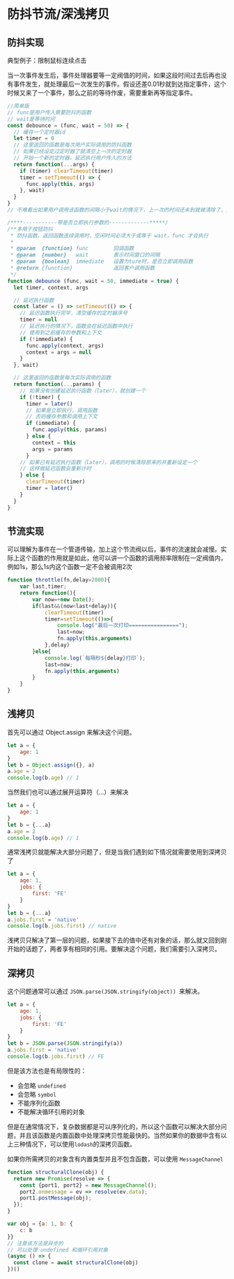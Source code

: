 # 防抖节流/深浅拷贝
## 防抖实现
典型例子：限制鼠标连续点击

当一次事件发生后，事件处理器要等一定阀值的时间，如果这段时间过去后再也没有事件发生，就处理最后一次发生的事件。假设还差0.01秒就到达指定事件，这个时候又来了一个事件，那么之前的等待作废，需要重新再等指定事件。
```js
//简单版
// func是用户传入需要防抖的函数
// wait是等待时间
const debounce = (func, wait = 50) => {
  // 缓存一个定时器id
  let timer = 0
  // 这里返回的函数是每次用户实际调用的防抖函数
  // 如果已经设定过定时器了就清空上一次的定时器
  // 开始一个新的定时器，延迟执行用户传入的方法
  return function(...args) {
    if (timer) clearTimeout(timer)
    timer = setTimeout(() => {
      func.apply(this, args)
    }, wait)
  }
}
// 不难看出如果用户调用该函数的间隔小于wait的情况下，上一次的时间还未到就被清除了，并不会执行函数

/****-----------带是否立即执行参数的-------------*****/
/**多用于按钮防抖
 * 防抖函数，返回函数连续调用时，空闲时间必须大于或等于 wait，func 才会执行
 *
 * @param  {function} func        回调函数
 * @param  {number}   wait        表示时间窗口的间隔
 * @param  {boolean}  immediate   设置为ture时，是否立即调用函数
 * @return {function}             返回客户调用函数
 */
function debounce (func, wait = 50, immediate = true) {
  let timer, context, args

  // 延迟执行函数
  const later = () => setTimeout(() => {
    // 延迟函数执行完毕，清空缓存的定时器序号
    timer = null
    // 延迟执行的情况下，函数会在延迟函数中执行
    // 使用到之前缓存的参数和上下文
    if (!immediate) {
      func.apply(context, args)
      context = args = null
    }
  }, wait)

  // 这里返回的函数是每次实际调用的函数
  return function(...params) {
    // 如果没有创建延迟执行函数（later），就创建一个
    if (!timer) {
      timer = later()
      // 如果是立即执行，调用函数
      // 否则缓存参数和调用上下文
      if (immediate) {
        func.apply(this, params)
      } else {
        context = this
        args = params
      }
    // 如果已有延迟执行函数（later），调用的时候清除原来的并重新设定一个
    // 这样做延迟函数会重新计时
    } else {
      clearTimeout(timer)
      timer = later()
    }
  }
}

```
## 节流实现
可以理解为事件在一个管道传输，加上这个节流阀以后，事件的流速就会减慢。实际上这个函数的作用就是如此，他可以讲一个函数的调用频率限制在一定阀值内，例如1s，那么1s内这个函数一定不会被调用2次
```js
function throttle(fn,delay=2000){
    var last,timer;
    return function(){
        var now=+new Date();
        if(last&&(now<last+delay)){
            clearTimeout(timer)
            timer=setTimeout(()=>{
                console.log("最后一次打印================");
                last=now;
                fn.apply(this,arguments)
            },delay)
        }else{
            console.log(`每隔秒${delay}打印`);
            last=now;
            fn.apply(this,arguments)
        }
    }
}
```


## 浅拷贝
首先可以通过 Object.assign 来解决这个问题。

```js
let a = {
    age: 1
}
let b = Object.assign({}, a)
a.age = 2
console.log(b.age) // 1
```
当然我们也可以通过展开运算符（…）来解决
```js
let a = {
    age: 1
}
let b = {...a}
a.age = 2
console.log(b.age) // 1
```

通常浅拷贝就能解决大部分问题了，但是当我们遇到如下情况就需要使用到深拷贝了

```js
let a = {
    age: 1,
    jobs: {
        first: 'FE'
    }
}
let b = {...a}
a.jobs.first = 'native'
console.log(b.jobs.first) // native
```
浅拷贝只解决了第一层的问题，如果接下去的值中还有对象的话，那么就又回到刚开始的话题了，两者享有相同的引用。要解决这个问题，我们需要引入深拷贝。

## 深拷贝
这个问题通常可以通过 `JSON.parse(JSON.stringify(object)) `来解决。
```js
let a = {
    age: 1,
    jobs: {
        first: 'FE'
    }
}
let b = JSON.parse(JSON.stringify(a))
a.jobs.first = 'native'
console.log(b.jobs.first) // FE
```
但是该方法也是有局限性的：
- 会忽略 `undefined`
- 会忽略 `symbol`
- 不能序列化函数
- 不能解决循环引用的对象

但是在通常情况下，复杂数据都是可以序列化的，所以这个函数可以解决大部分问题，并且该函数是内置函数中处理深拷贝性能最快的。当然如果你的数据中含有以上三种情况下，可以使用` lodash `的深拷贝函数。

如果你所需拷贝的对象含有内置类型并且不包含函数，可以使用 `MessageChannel`


```js
function structuralClone(obj) {
  return new Promise(resolve => {
    const {port1, port2} = new MessageChannel();
    port2.onmessage = ev => resolve(ev.data);
    port1.postMessage(obj);
  });
}

var obj = {a: 1, b: {
    c: b
}}
// 注意该方法是异步的
// 可以处理 undefined 和循环引用对象
(async () => {
  const clone = await structuralClone(obj)
})()
```



